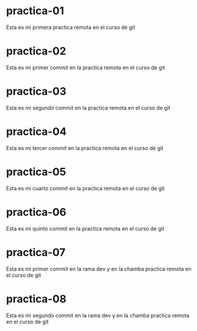 # practica-01

Esta es mi primera practica remota en el curso de git

# practica-02

Esta es mi primer commit en la practica remota en el curso de git

# practica-03

Esta es mi segundo commit en la practica remota en el curso de git

# practica-04

Esta es mi tercer commit en la practica remota en el curso de git

# practica-05

Esta es mi cuarto commit en la practica remota en el curso de git

# practica-06

Esta es mi quinto commit en la practica remota en el curso de git

# practica-07

Esta es mi primer commit en la rama dev y en la chamba practica remota en el curso de git

# practica-08

Esta es mi segundo commit en la rama dev y en la chamba practica remota en el curso de git
